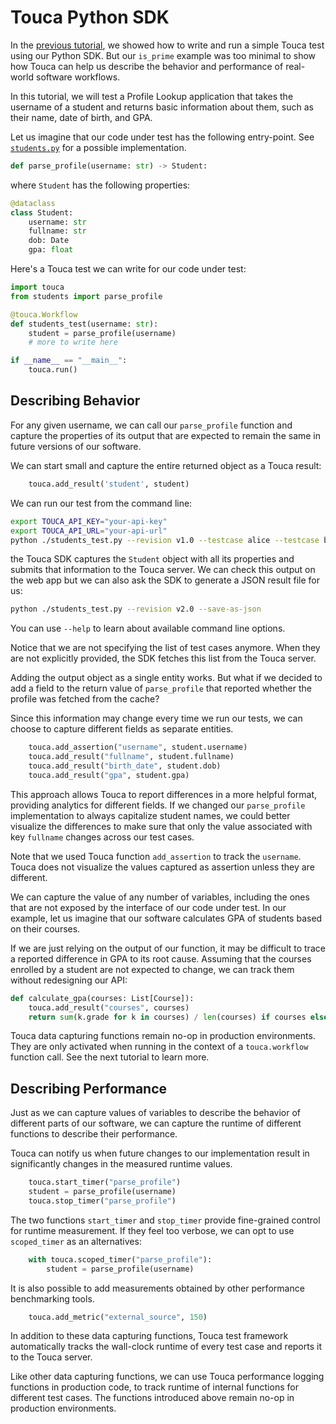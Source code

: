 # Touca Python SDK

In the [previous tutorial](../01\_python_minimal), we showed how to
write and run a simple Touca test using our Python SDK. But our
`is_prime` example was too minimal to show how Touca can help us
describe the behavior and performance of real-world software workflows.

In this tutorial, we will test a Profile Lookup application that takes
the username of a student and returns basic information about them,
such as their name, date of birth, and GPA.

Let us imagine that our code under test has the following entry-point.
See [`students.py`](students.py) for a possible implementation.

```py
def parse_profile(username: str) -> Student:
```

where `Student` has the following properties:

```py
@dataclass
class Student:
    username: str
    fullname: str
    dob: Date
    gpa: float
```

Here's a Touca test we can write for our code under test:

```py
import touca
from students import parse_profile

@touca.Workflow
def students_test(username: str):
    student = parse_profile(username)
    # more to write here

if __name__ == "__main__":
    touca.run()
```

## Describing Behavior

For any given username, we can call our `parse_profile` function and capture
the properties of its output that are expected to remain the same in future
versions of our software.

We can start small and capture the entire returned object as a Touca result:

```py
    touca.add_result('student', student)
```

We can run our test from the command line:

```bash
export TOUCA_API_KEY="your-api-key"
export TOUCA_API_URL="your-api-url"
python ./students_test.py --revision v1.0 --testcase alice --testcase bob --testcase charlie
```

the Touca SDK captures the `Student` object with all its properties and
submits that information to the Touca server. We can check this output
on the web app but we can also ask the SDK to generate a JSON result file
for us:

```bash
python ./students_test.py --revision v2.0 --save-as-json
```

You can use `--help` to learn about available command line options.

Notice that we are not specifying the list of test cases anymore.
When they are not explicitly provided, the SDK fetches this list
from the Touca server.

Adding the output object as a single entity works. But what if we
decided to add a field to the return value of `parse_profile` that
reported whether the profile was fetched from the cache?

Since this information may change every time we run our tests, we can
choose to capture different fields as separate entities.

```py
    touca.add_assertion("username", student.username)
    touca.add_result("fullname", student.fullname)
    touca.add_result("birth_date", student.dob)
    touca.add_result("gpa", student.gpa)
```

This approach allows Touca to report differences in a more helpful format,
providing analytics for different fields. If we changed our `parse_profile`
implementation to always capitalize student names, we could better visualize
the differences to make sure that only the value associated with key
`fullname` changes across our test cases.

Note that we used Touca function `add_assertion` to track the `username`.
Touca does not visualize the values captured as assertion unless they are
different.

We can capture the value of any number of variables, including the ones that
are not exposed by the interface of our code under test. In our example, let
us imagine that our software calculates GPA of students based on their courses.

If we are just relying on the output of our function, it may be difficult
to trace a reported difference in GPA to its root cause. Assuming that
the courses enrolled by a student are not expected to change, we can track
them without redesigning our API:

```py
def calculate_gpa(courses: List[Course]):
    touca.add_result("courses", courses)
    return sum(k.grade for k in courses) / len(courses) if courses else 0
```

Touca data capturing functions remain no-op in production environments.
They are only activated when running in the context of a `touca.workflow`
function call. See the next tutorial to learn more.

## Describing Performance

Just as we can capture values of variables to describe the behavior of
different parts of our software, we can capture the runtime of different
functions to describe their performance.

Touca can notify us when future changes to our implementation result in
significantly changes in the measured runtime values.

```py
    touca.start_timer("parse_profile")
    student = parse_profile(username)
    touca.stop_timer("parse_profile")
```

The two functions `start_timer` and `stop_timer` provide fine-grained
control for runtime measurement. If they feel too verbose, we can opt to
use `scoped_timer` as an alternatives:

```py
    with touca.scoped_timer("parse_profile"):
        student = parse_profile(username)
```

It is also possible to add measurements obtained by other performance
benchmarking tools.

```py
    touca.add_metric("external_source", 150)
```

In addition to these data capturing functions, Touca test framework
automatically tracks the wall-clock runtime of every test case and
reports it to the Touca server.

Like other data capturing functions, we can use Touca performance
logging functions in production code, to track runtime of internal
functions for different test cases. The functions introduced above
remain no-op in production environments.
